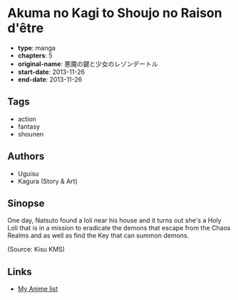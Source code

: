 # Akuma no Kagi to Shoujo no Raison d'être

-   **type**: manga
-   **chapters**: 5
-   **original-name**: 悪魔の鍵と少女のレゾンデートル
-   **start-date**: 2013-11-26
-   **end-date**: 2013-11-26

## Tags

-   action
-   fantasy
-   shounen

## Authors

-   Uguisu
-   Kagura (Story & Art)

## Sinopse

One day, Natsuto found a loli near his house and it turns out she's a Holy Loli that is in a mission to eradicate the demons that escape from the Chaos Realms and as well as find the Key that can summon demons.

(Source: Kisu KMS)

## Links

-   [My Anime list](https://myanimelist.net/manga/65621/Akuma_no_Kagi_to_Shoujo_no_Raison_d%C3%AAtre)
